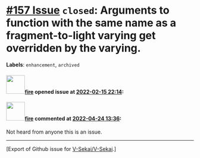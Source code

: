 # [\#157 Issue](https://github.com/V-Sekai/V-Sekai/issues/157) `closed`: Arguments to function with the same name as a fragment-to-light varying get overridden by the varying.
**Labels**: `enhancement`, `archived`


#### <img src="https://avatars.githubusercontent.com/u/32321?u=c2e06a3d2b49a467aa907e54aa259516440267cc&v=4" width="50">[fire](https://github.com/fire) opened issue at [2022-02-15 22:14](https://github.com/V-Sekai/V-Sekai/issues/157):



#### <img src="https://avatars.githubusercontent.com/u/32321?u=c2e06a3d2b49a467aa907e54aa259516440267cc&v=4" width="50">[fire](https://github.com/fire) commented at [2022-04-24 13:36](https://github.com/V-Sekai/V-Sekai/issues/157#issuecomment-1107843646):

Not heard from anyone this is an issue.


-------------------------------------------------------------------------------



[Export of Github issue for [V-Sekai/V-Sekai](https://github.com/V-Sekai/V-Sekai).]
